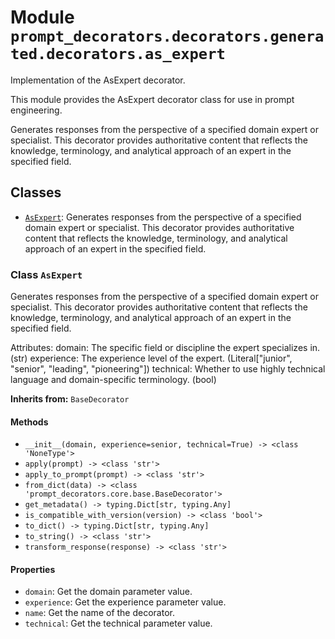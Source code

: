 # Module `prompt_decorators.decorators.generated.decorators.as_expert`

Implementation of the AsExpert decorator.

This module provides the AsExpert decorator class for use in prompt engineering.

Generates responses from the perspective of a specified domain expert or specialist. This decorator provides authoritative content that reflects the knowledge, terminology, and analytical approach of an expert in the specified field.

## Classes

- [`AsExpert`](#class-asexpert): Generates responses from the perspective of a specified domain expert or specialist. This decorator provides authoritative content that reflects the knowledge, terminology, and analytical approach of an expert in the specified field.

### Class `AsExpert`

Generates responses from the perspective of a specified domain expert or specialist. This decorator provides authoritative content that reflects the knowledge, terminology, and analytical approach of an expert in the specified field.

Attributes:
    domain: The specific field or discipline the expert specializes in. (str)
    experience: The experience level of the expert. (Literal["junior", "senior", "leading", "pioneering"])
    technical: Whether to use highly technical language and domain-specific terminology. (bool)

**Inherits from:** `BaseDecorator`

#### Methods

- `__init__(domain, experience=senior, technical=True) -> <class 'NoneType'>`
- `apply(prompt) -> <class 'str'>`
- `apply_to_prompt(prompt) -> <class 'str'>`
- `from_dict(data) -> <class 'prompt_decorators.core.base.BaseDecorator'>`
- `get_metadata() -> typing.Dict[str, typing.Any]`
- `is_compatible_with_version(version) -> <class 'bool'>`
- `to_dict() -> typing.Dict[str, typing.Any]`
- `to_string() -> <class 'str'>`
- `transform_response(response) -> <class 'str'>`
#### Properties

- `domain`: Get the domain parameter value.
- `experience`: Get the experience parameter value.
- `name`: Get the name of the decorator.
- `technical`: Get the technical parameter value.
